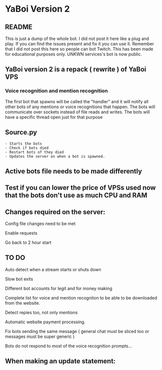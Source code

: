 # YaBoi Version 2

## README

This is just a dump of the whole bot. I did not post it here like a plug and play. If you can find the issues present and fix it you can use it. Remember that I did not post this here so people can bot Twitch. This has been made for educational purposes only. UNKWN services's bot is now public.

## YaBoi version 2 is a repack ( rewrite ) of YaBoi VPS

### Voice recognition and mention recognition

The first bot that spawns will be called the "handler" and it will notify all other bots of any mentions or voice recognitions that happen.
The bots will communicate over sockets instead of file reads and writes.
The bots will have a specific thread open just for that purpose

## Source.py

    - Starts the bots
    - Check if bots died
    - Restart bots of they died
    - Updates the server on when a bot is spawned.

## Active bots file needs to be made differently

## Test if you can lower the price of VPSs used now that the bots don't use as much CPU and RAM




## Changes required on the server:

Config file changes need to be met

Enable requests

Go back to 2 hour start


## TO DO

Auto detect when a stream starts or shuts down

Slow bot exits

Different bot accounts for legit and for money making

Complete list for voice and mention recogniton to be able to be downloaded 
from the website.

Detect repies too, not only mentions

Automatic website payment processing.

Fix bots sending the same message ( general chat must be sliced too or messages must be super generic )

Bots do not respond to most of the voice recognition prompts...

## When making an update statement:
